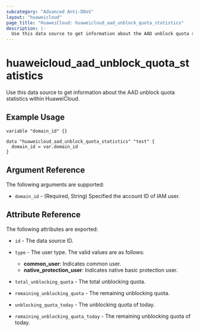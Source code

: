 ```yaml
---
subcategory: "Advanced Anti-DDoS"
layout: "huaweicloud"
page_title: "HuaweiCloud: huaweicloud_aad_unblock_quota_statistics"
description: |-
  Use this data source to get information about the AAD unblock quota statistics within HuaweiCloud.
---
```


# huaweicloud_aad_unblock_quota_statistics

Use this data source to get information about the AAD unblock quota statistics within HuaweiCloud.

## Example Usage

```hcl
variable "domain_id" {}

data "huaweicloud_aad_unblock_quota_statistics" "test" {
  domain_id = var.domain_id
}
```

## Argument Reference

The following arguments are supported:

* `domain_id` - (Required, String) Specified the account ID of IAM user.

## Attribute Reference

The following attributes are exported:

* `id` - The data source ID.

* `type` - The user type. The valid values are as follows:
  + **common_user**: Indicates common user.
  + **native_protection_user**: Indicates native basic protection user.

* `total_unblocking_quota` - The total unblocking quota.

* `remaining_unblocking_quota` - The remaining unblocking quota.

* `unblocking_quota_today` - The unblocking quota of today.

* `remaining_unblocking_quota_today` - The remaining unblocking quota of today.
